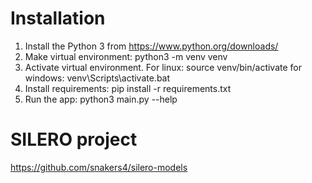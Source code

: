 # Installation

1. Install the Python 3 from https://www.python.org/downloads/
2. Make virtual environment:
    python3 -m venv venv
3. Activate virtual environment. For linux:
    source venv/bin/activate
    for windows:
    venv\Scripts\activate.bat
4. Install requirements:
    pip install -r requirements.txt
5. Run the app:
    python3 main.py --help

# SILERO project
https://github.com/snakers4/silero-models